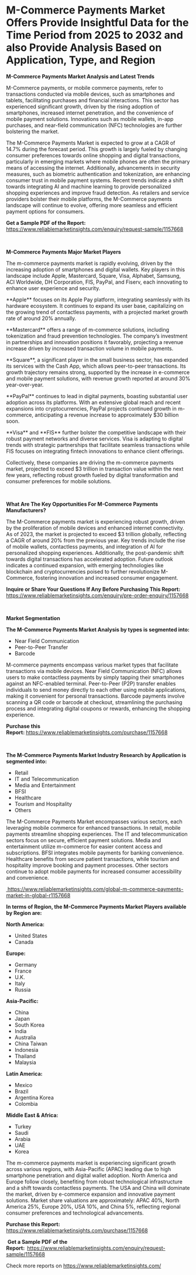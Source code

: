 <p><h1>M-Commerce Payments Market Offers Provide Insightful Data for the Time Period from 2025 to 2032 and also Provide Analysis Based on Application, Type, and Region</h1></p><p><strong>M-Commerce Payments Market Analysis and Latest Trends</strong></p>
<p><p>M-Commerce payments, or mobile commerce payments, refer to transactions conducted via mobile devices, such as smartphones and tablets, facilitating purchases and financial interactions. This sector has experienced significant growth, driven by the rising adoption of smartphones, increased internet penetration, and the convenience of mobile payment solutions. Innovations such as mobile wallets, in-app purchases, and near-field communication (NFC) technologies are further bolstering the market.</p><p>The M-Commerce Payments Market is expected to grow at a CAGR of 14.7% during the forecast period. This growth is largely fueled by changing consumer preferences towards online shopping and digital transactions, particularly in emerging markets where mobile phones are often the primary means of accessing the internet. Additionally, advancements in security measures, such as biometric authentication and tokenization, are enhancing consumer trust in mobile payment systems. Recent trends indicate a shift towards integrating AI and machine learning to provide personalized shopping experiences and improve fraud detection. As retailers and service providers bolster their mobile platforms, the M-Commerce payments landscape will continue to evolve, offering more seamless and efficient payment options for consumers.</p></p>
<p><strong>Get a Sample PDF of the Report:&nbsp;</strong> <a href="https://www.reliablemarketinsights.com/enquiry/request-sample/1157668?utm_campaign=3267&utm_medium=2&utm_source=Github&utm_content=ia&utm_term=11032025&utm_id=m-commerce-payments">https://www.reliablemarketinsights.com/enquiry/request-sample/1157668</a></p>
<p>&nbsp;</p>
<p><strong>M-Commerce Payments Major Market Players</strong></p>
<p><p>The m-commerce payments market is rapidly evolving, driven by the increasing adoption of smartphones and digital wallets. Key players in this landscape include Apple, Mastercard, Square, Visa, Alphabet, Samsung, ACI Worldwide, DH Corporation, FIS, PayPal, and Fiserv, each innovating to enhance user experience and security.</p><p>**Apple** focuses on its Apple Pay platform, integrating seamlessly with its hardware ecosystem. It continues to expand its user base, capitalizing on the growing trend of contactless payments, with a projected market growth rate of around 20% annually.</p><p>**Mastercard** offers a range of m-commerce solutions, including tokenization and fraud prevention technologies. The company’s investment in partnerships and innovation positions it favorably, projecting a revenue increase driven by increased transaction volume in mobile payments.</p><p>**Square**, a significant player in the small business sector, has expanded its services with the Cash App, which allows peer-to-peer transactions. Its growth trajectory remains strong, supported by the increase in e-commerce and mobile payment solutions, with revenue growth reported at around 30% year-over-year.</p><p>**PayPal** continues to lead in digital payments, boasting substantial user adoption across its platforms. With an extensive global reach and recent expansions into cryptocurrencies, PayPal projects continued growth in m-commerce, anticipating a revenue increase to approximately $30 billion soon.</p><p>**Visa** and **FIS** further bolster the competitive landscape with their robust payment networks and diverse services. Visa is adapting to digital trends with strategic partnerships that facilitate seamless transactions while FIS focuses on integrating fintech innovations to enhance client offerings.</p><p>Collectively, these companies are driving the m-commerce payments market, projected to exceed $3 trillion in transaction value within the next few years, reflecting robust growth fueled by digital transformation and consumer preferences for mobile solutions.</p></p>
<p>&nbsp;</p>
<p><strong>What Are The Key Opportunities For M-Commerce Payments Manufacturers?</strong></p>
<p><p>The M-Commerce payments market is experiencing robust growth, driven by the proliferation of mobile devices and enhanced internet connectivity. As of 2023, the market is projected to exceed $3 trillion globally, reflecting a CAGR of around 20% from the previous year. Key trends include the rise of mobile wallets, contactless payments, and integration of AI for personalized shopping experiences. Additionally, the post-pandemic shift towards digital transactions has accelerated adoption. Future outlook indicates a continued expansion, with emerging technologies like blockchain and cryptocurrencies poised to further revolutionize M-Commerce, fostering innovation and increased consumer engagement.</p></p>
<p><strong>Inquire or Share Your Questions If Any Before Purchasing This Report:</strong> <a href="https://www.reliablemarketinsights.com/enquiry/pre-order-enquiry/1157668?utm_campaign=3267&utm_medium=2&utm_source=Github&utm_content=ia&utm_term=11032025&utm_id=m-commerce-payments">https://www.reliablemarketinsights.com/enquiry/pre-order-enquiry/1157668</a></p>
<p>&nbsp;</p>
<p><strong>Market Segmentation</strong></p>
<p><strong>The M-Commerce Payments Market Analysis by types is segmented into:</strong></p>
<p><ul><li>Near Field Communication</li><li>Peer-to-Peer Transfer</li><li>Barcode</li></ul></p>
<p><p>M-commerce payments encompass various market types that facilitate transactions via mobile devices. Near Field Communication (NFC) allows users to make contactless payments by simply tapping their smartphones against an NFC-enabled terminal. Peer-to-Peer (P2P) transfer enables individuals to send money directly to each other using mobile applications, making it convenient for personal transactions. Barcode payments involve scanning a QR code or barcode at checkout, streamlining the purchasing process and integrating digital coupons or rewards, enhancing the shopping experience.</p></p>
<p><strong>Purchase this Report:&nbsp;</strong><a href="https://www.reliablemarketinsights.com/purchase/1157668?utm_campaign=3267&utm_medium=2&utm_source=Github&utm_content=ia&utm_term=11032025&utm_id=m-commerce-payments">https://www.reliablemarketinsights.com/purchase/1157668</a></p>
<p>&nbsp;</p>
<p><strong>The M-Commerce Payments Market Industry Research by Application is segmented into:</strong></p>
<p><ul><li>Retail</li><li>IT and Telecommunication</li><li>Media and Entertainment</li><li>BFSI</li><li>Healthcare</li><li>Tourism and Hospitality</li><li>Others</li></ul></p>
<p><p>The M-Commerce Payments Market encompasses various sectors, each leveraging mobile commerce for enhanced transactions. In retail, mobile payments streamline shopping experiences. The IT and telecommunication sectors focus on secure, efficient payment solutions. Media and entertainment utilize m-commerce for easier content access and subscriptions. BFSI integrates mobile payments for banking convenience. Healthcare benefits from secure patient transactions, while tourism and hospitality improve booking and payment processes. Other sectors continue to adopt mobile payments for increased consumer accessibility and convenience.</p></p>
<p><a href="https://www.reliablemarketinsights.com/global-m-commerce-payments-market-in-global-r1157668?utm_campaign=3267&utm_medium=2&utm_source=Github&utm_content=ia&utm_term=11032025&utm_id=m-commerce-payments">&nbsp;https://www.reliablemarketinsights.com/global-m-commerce-payments-market-in-global-r1157668</a></p>
<p><strong>In terms of Region, the M-Commerce Payments Market Players available by Region are:</strong></p>
<p>
    <p> <strong> North America: </strong>
        <ul>
            <li>United States</li>
            <li>Canada</li>
        </ul>
        </p> 
    <p> <strong> Europe: </strong>
        <ul>
            <li>Germany</li>
            <li>France</li>
            <li>U.K.</li>
            <li>Italy</li>
            <li>Russia</li>
        </ul>
        </p> 
    <p> <strong> Asia-Pacific: </strong>
        <ul>
            <li>China</li>
            <li>Japan</li>
            <li>South Korea</li>
            <li>India</li>
            <li>Australia</li>
            <li>China Taiwan</li>
            <li>Indonesia</li>
            <li>Thailand</li>
            <li>Malaysia</li>
        </ul>
        </p> 
    <p> <strong> Latin America: </strong>
        <ul>
            <li>Mexico</li>
            <li>Brazil</li>
            <li>Argentina Korea</li>
            <li>Colombia</li>
        </ul>
        </p> 
    <p> <strong> Middle East & Africa: </strong>
        <ul>
            <li>Turkey</li>
            <li>Saudi</li>
            <li>Arabia</li>
            <li>UAE</li>
            <li>Korea</li>
        </ul>
    </p>
    </p>
<p><p>The m-commerce payments market is experiencing significant growth across various regions, with Asia-Pacific (APAC) leading due to high smartphone penetration and digital wallet adoption. North America and Europe follow closely, benefiting from robust technological infrastructure and a shift towards contactless payments. The USA and China will dominate the market, driven by e-commerce expansion and innovative payment solutions. Market share valuations are approximately: APAC 40%, North America 25%, Europe 20%, USA 10%, and China 5%, reflecting regional consumer preferences and technological advancements.</p></p>
<p><strong>Purchase this Report: </strong><a href="https://www.reliablemarketinsights.com/purchase/1157668?utm_campaign=3267&utm_medium=2&utm_source=Github&utm_content=ia&utm_term=11032025&utm_id=m-commerce-payments">https://www.reliablemarketinsights.com/purchase/1157668</a></p>
<p>&nbsp;<strong>Get a Sample PDF of the Report:&nbsp;&nbsp;</strong><a href="https://www.reliablemarketinsights.com/enquiry/request-sample/1157668?utm_campaign=3267&utm_medium=2&utm_source=Github&utm_content=ia&utm_term=11032025&utm_id=m-commerce-payments">https://www.reliablemarketinsights.com/enquiry/request-sample/1157668</a></p>
<p><strong></strong></p>
<p>Check more reports on <a href="https://www.reliablemarketinsights.com/?utm_campaign=3267&utm_medium=2&utm_source=Github&utm_content=ia&utm_term=11032025&utm_id=m-commerce-payments">https://www.reliablemarketinsights.com/</a></p>